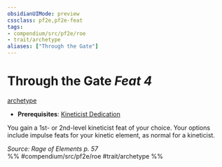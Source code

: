 ```yaml
---
obsidianUIMode: preview
cssclass: pf2e,pf2e-feat
tags:
- compendium/src/pf2e/roe
- trait/archetype
aliases: ["Through the Gate"]
---
```

# Through the Gate  *Feat 4*  
[archetype](archetype.md "Archetype Feat Trait")  

- **Prerequisites**: [Kineticist Dedication](kineticist-dedication-roe.md)

You gain a 1st- or 2nd-level kineticist feat of your choice. Your options include impulse feats for your kinetic element, as normal for a kineticist.

*Source: Rage of Elements p. 57*  
%% #compendium/src/pf2e/roe #trait/archetype %%